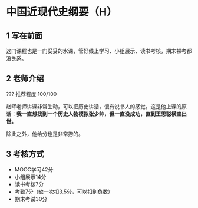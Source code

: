 # 中国近现代史纲要（H）
## 1 写在前面
这门课程也是一门妥妥的水课，管好线上学习、小组展示、读书考核，期末裸考都没关系。
## 2 老师介绍
??? 推荐程度
    100/100

赵晖老师讲课非常生动，可以把历史讲活，很有说书人的感觉。这是他上课的原话：**我一直想找到一个历史人物模拟张少帅，但一直没成功，直到王思聪横空出世。**

除此之外，他给分也是非常捞的。
## 3 考核方式
- MOOC学习42分
- 小组展示14分
- 读书考核7分
- 考勤7分（缺一次扣3.5分，可以扣到负数）
- 期末考试30分